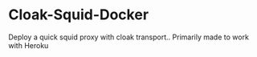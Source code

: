 # Cloak-Squid-Docker

Deploy a quick squid proxy with cloak transport..
Primarily made to work with Heroku
